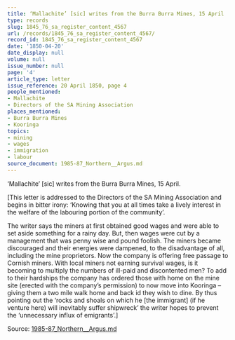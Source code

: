 ```yaml
---
title: ‘Mallachite’ [sic] writes from the Burra Burra Mines, 15 April
type: records
slug: 1845_76_sa_register_content_4567
url: /records/1845_76_sa_register_content_4567/
record_id: 1845_76_sa_register_content_4567
date: '1850-04-20'
date_display: null
volume: null
issue_number: null
page: '4'
article_type: letter
issue_reference: 20 April 1850, page 4
people_mentioned:
- Mallachite
- Directors of the SA Mining Association
places_mentioned:
- Burra Burra Mines
- Kooringa
topics:
- mining
- wages
- immigration
- labour
source_document: 1985-87_Northern__Argus.md
---
```


‘Mallachite’ [sic] writes from the Burra Burra Mines, 15 April.

[This letter is addressed to the Directors of the SA Mining Association and begins in bitter irony: ‘Knowing that you at all times take a lively interest in the welfare of the labouring portion of the community’.

The writer says the miners at first obtained good wages and were able to set aside something for a rainy day.  But, then wages were cut by a management that was penny wise and pound foolish.  The miners became discouraged and their energies were dampened, to the disadvantage of all, including the mine proprietors.  Now the company is offering free passage to Cornish miners.  With local miners not earning survival wages, is it becoming to multiply the numbers of ill-paid and discontented men?  To add to their hardships the company has ordered those with home  on the mine site (erected with the company’s permission) to now move into Kooringa – giving them a two mile walk home and back id they wish to dine.  By thus pointing out the ‘rocks and shoals on which he [the immigrant] (if he venture here) will inevitably suffer shipwreck’ the writer hopes to prevent the ‘unnecessary influx of emigrants’.]

Source: [1985-87_Northern__Argus.md](/downloads/markdown/1985-87_Northern__Argus.md)
